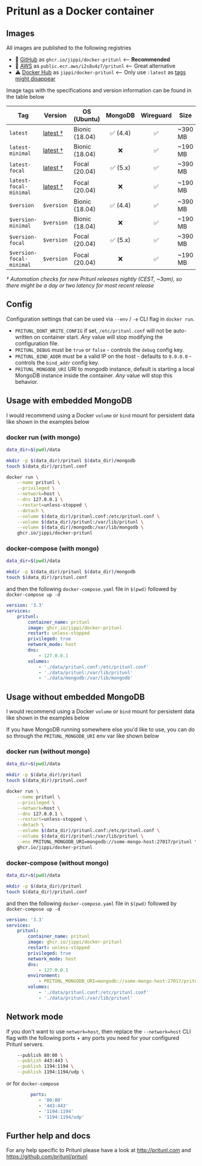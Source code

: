 # Pritunl as a Docker container



## Images

All images are published to the following registries

* 🥇 [GitHub](https://github.com/jippi/docker-pritunl/pkgs/container/docker-pritunl) as `ghcr.io/jippi/docker-pritunl` <-- **Recommended**
* 🥈 [AWS](https://gallery.ecr.aws/i2s8u4z7/pritunl) as `public.ecr.aws/i2s8u4z7/pritunl` <-- Great alternative
* ⚠️ [Docker Hub](https://hub.docker.com/r/jippi/pritunl/) as `jippi/docker-pritunl` <-- Only use `:latest` as [tags might disappear](https://www.docker.com/blog/scaling-dockers-business-to-serve-millions-more-developers-storage/)

Image tags with the specifications and version information can be found in the table below

| **Tag**                   | **Version**                                                                 | **OS (Ubuntu)**         | **MongoDB**            | **Wireguard**             | **Size**        |
|-------------------------- |---------------------------------------------------------------------------- |-----------------------  |:---------------------: |:------------------------: |---------------- |
| `latest`                  | [latest †](https://github.com/pritunl/pritunl/releases/latest)              | Bionic (18.04)          |        ✅ (4.4)         |            ✅             | ~390 MB         |
| `latest-minimal`          | [latest †](https://github.com/pritunl/pritunl/releases/latest)              | Bionic (18.04)          |           ❌            |            ✅             | ~190 MB         |
| `latest-focal`            | [latest †](https://github.com/pritunl/pritunl/releases/latest)              | Focal (20.04)           |        ✅ (5.x)         |            ✅             | ~390 MB         |
| `latest-focal-minimal`    | [latest †](https://github.com/pritunl/pritunl/releases/latest)              | Focal (20.04)           |           ❌            |            ✅             | ~190 MB         |
| `$version`                | `$version`                                                                  | Bionic (18.04)          |        ✅ (4.4)         |            ✅             | ~390 MB         |
| `$version-minimal`        | `$version`                                                                  | Bionic (18.04)          |           ❌            |            ✅             | ~190 MB         |
| `$version-focal`          | `$version`                                                                  | Focal (20.04)           |        ✅ (5.x)         |            ✅             | ~390 MB         |
| `$version-focal-minimal`  | `$version`                                                                  | Focal (20.04)           |           ❌            |            ✅             | ~190 MB         |

_† Automation checks for new Pritunl releases nightly (CEST, ~3am), so there might be a day or two latency for most recent release_

## Config

Configuration settings that can be used via `--env` / `-e` CLI flag in `docker run`.

* `PRITUNL_DONT_WRITE_CONFIG` if set, `/etc/pritunl.conf` will not be auto-written on container start. _Any_ value will stop modifying the configuration file.
* `PRITUNL_DEBUG` must be `true` or `false` - controls the `debug` config key.
* `PRITUNL_BIND_ADDR` must be a valid IP on the host - defaults to `0.0.0.0` - controls the `bind_addr` config key.
* `PRITUNL_MONGODB_URI` URI to mongodb instance, default is starting a local MongoDB instance inside the container. _Any_ value will stop this behavior.

## Usage with embedded MongoDB

I would recommend using a Docker `volume` or `bind` mount for persistent data like shown in the examples below

### docker run (with mongo)

```sh
data_dir=$(pwd)/data

mkdir -p $(data_dir)/pritunl $(data_dir)/mongodb
touch $(data_dir)/pritunl.conf

docker run \
    --name pritunl \
    --privileged \
    --network=host \
    --dns 127.0.0.1 \
    --restart=unless-stopped \
    --detach \
    --volume $(data_dir)/pritunl.conf:/etc/pritunl.conf \
    --volume $(data_dir)/pritunl:/var/lib/pritunl \
    --volume $(data_dir)/mongodb:/var/lib/mongodb \
    ghcr.io/jippi/docker-pritunl
```

### docker-compose (with mongo)

```sh
data_dir=$(pwd)/data

mkdir -p $(data_dir)/pritunl $(data_dir)/mongodb
touch $(data_dir)/pritunl.conf
```

and then the following `docker-compose.yaml` file in `$(pwd)` followed by `docker-compose up -d`

```yaml
version: '3.3'
services:
    pritunl:
        container_name: pritunl
        image: ghcr.io/jippi/docker-pritunl
        restart: unless-stopped
        privileged: true
        network_mode: host
        dns:
            - 127.0.0.1
        volumes:
            - './data/pritunl.conf:/etc/pritunl.conf'
            - './data/pritunl:/var/lib/pritunl'
            - './data/mongodb:/var/lib/mongodb'
```

## Usage without embedded MongoDB

I would recommend using a Docker `volume` or `bind` mount for persistent data like shown in the examples below

If you have MongoDB running somewhere else you'd like to use, you can do so through the `PRITUNL_MONGODB_URI` env var like shown below

### docker run (without mongo)

```sh
data_dir=$(pwd)/data

mkdir -p $(data_dir)/pritunl
touch $(data_dir)/pritunl.conf

docker run \
    --name pritunl \
    --privileged \
    --network=host \
    --dns 127.0.0.1 \
    --restart=unless-stopped \
    --detach \
    --volume $(data_dir)/pritunl.conf:/etc/pritunl.conf \
    --volume $(data_dir)/pritunl:/var/lib/pritunl \
    --env PRITUNL_MONGODB_URI=mongodb://some-mongo-host:27017/pritunl \
    ghcr.io/jippi/docker-pritunl
```

### docker-compose (without mongo)

```sh
data_dir=$(pwd)/data

mkdir -p $(data_dir)/pritunl
touch $(data_dir)/pritunl.conf
```

and then the following `docker-compose.yaml` file in `$(pwd)` followed by `docker-compose up -d`

```yaml
version: '3.3'
services:
    pritunl:
        container_name: pritunl
        image: ghcr.io/jippi/docker-pritunl
        restart: unless-stopped
        privileged: true
        network_mode: host
        dns:
            - 127.0.0.1
        environment:
            - PRITUNL_MONGODB_URI=mongodb://some-mongo-host:27017/pritunl
        volumes:
            - './data/pritunl.conf:/etc/pritunl.conf'
            - './data/pritunl:/var/lib/pritunl'
```

## Network mode

If you don't want to use `network=host`, then replace the `--network=host` CLI flag with the following ports + any ports you need for your configured Pritunl servers.

```sh
    --publish 80:80 \
    --publish 443:443 \
    --publish 1194:1194 \
    --publish 1194:1194/udp \
```

or for `docker-compose`

```yaml
         ports:
            - '80:80'
            - '443:443'
            - '1194:1194'
            - '1194:1194/udp'
```

## Further help and docs

For any help specific to Pritunl please have a look at http://pritunl.com and https://github.com/pritunl/pritunl
